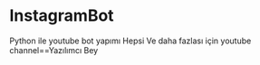 # InstagramBot
Python ile youtube bot yapımı
Hepsi Ve daha fazlası için youtube channel==Yazılımcı Bey
